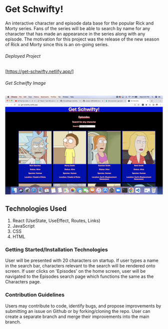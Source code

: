 # Get Schwifty!

An interactive character and episode data base for the popular Rick and Morty series. Fans of the series will be able to search by name for any character that has made an appearance in the series along with any episode. The motivation for this project was the release of the new season of Rick and Morty since this is an on-going series.

###### Deployed Project

[https://get-schwifty.netlify.app/]

###### Get Schwifty Image

![Get Schwifty](public/get-schwifty.png)

## Technologies Used

1. React (UseState, UseEffect, Routes, Links)
2. JavaScript
3. CSS
4. HTML

### Getting Started/Installation Technologies

User will be presented with 20 characters on startup. If user types a name in the search bar, characters relevant to the search will be rendered onto screen. If user clicks on 'Episodes' on the home screen, user will be navigated to the Episodes search page which functions the same as the Characters page.

### Contribution Guidelines

Users may contribute to code, identify bugs, and propose improvements by submitting an issue on Github or by forking/cloning the repo. User can create a separate branch and merge their improvements into the main branch.
